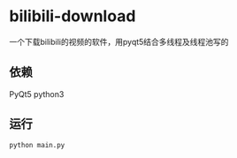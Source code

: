 # bilibili-download
一个下载bilibili的视频的软件，用pyqt5结合多线程及线程池写的  
## 依赖  
PyQt5 python3  
## 运行
`
python main.py
`


